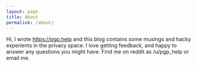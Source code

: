```yaml
---
layout: page
title: About
permalink: /about/
---
```


Hi, I wrote https://pgp.help and this blog contains some musings and hacky experients in the privacy space. I love getting feedback, and happy to answer any questions you might have. Find me on reddit as /u/pgp_help or email me.


